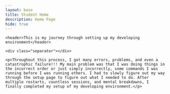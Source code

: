 ```yaml
---
layout: base
title: Student Home 
description: Home Page
hide: true
---
```


<html lang="en">
<head>
    <meta charset="UTF-8">
    <meta name="viewport" content="width=device-width, initial-scale=1.0">
    <title>My Development Environment Journey</title>
    <style>
        body {
            font-family: Arial, sans-serif;
        }
        header {
            font-size: large;
            margin-top: 20px;
            text-align: center;
        }
        .separator {
            border-bottom: 1px solid #000;
            margin: 20px 0;
        }
        p {
            font-size: medium;
            margin: 20px;
            text-align: justify;
        }
    </style>
</head>
<body>

    <header>This is my journey through setting up my developing environment</header>

    <div class="separator"></div>

    <p>Throughout this process, I got many errors, problems, and even a catastrophic failure!!! My main problem was that I was doing things in the incorrect order or just simply incorrectly, some commands I was running before I was running others. I had to slowly figure out my way through the setup page to figure out what I needed to do. After multiple restarts, countless sessions, and mental breakdowns, I finally completed my setup of my developing environment.</p>

</body>
</html>